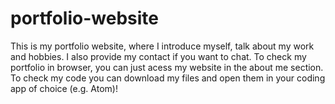 # portfolio-website
This is my portfolio website, where I introduce myself, talk about my work and hobbies. I also provide my contact if you want to chat.
To check my portfolio in browser, you can just acess my website in the about me section.
To check my code you can download my files and open them in your coding app of choice (e.g. Atom)!
